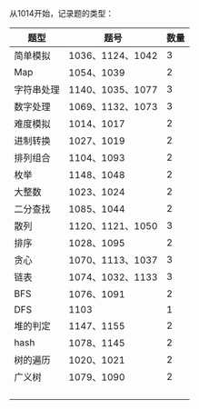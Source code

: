从1014开始，记录题的类型：

| 题型       | 题号             | 数量 |
| ---------- | ---------------- | ---- |
| 简单模拟   | 1036、1124、1042 | 3    |
| Map        | 1054、1039       | 2    |
| 字符串处理 | 1140、1035、1077 | 3    |
| 数字处理   | 1069、1132、1073 | 3    |
| 难度模拟   | 1014、1017       | 2    |
| 进制转换   | 1027、1019       | 2    |
| 排列组合   | 1104、1093       | 2    |
| 枚举       | 1148、1048       | 2    |
| 大整数     | 1023、1024       | 2    |
| 二分查找   | 1085、1044       | 2    |
| 散列       | 1120、1121、1050 | 3    |
| 排序       | 1028、1095       | 2    |
| 贪心       | 1070、1113、1037 | 3    |
| 链表       | 1074、1032、1133 | 3    |
| BFS        | 1076、1091       | 2    |
| DFS        | 1103             | 1    |
| 堆的判定   | 1147、1155       | 2    |
| hash       | 1078、1145       | 2    |
| 树的遍历   | 1020、1021       | 2    |
| 广义树     | 1079、1090       | 2    |
|            |                  |      |
|            |                  |      |
|            |                  |      |
|            |                  |      |


